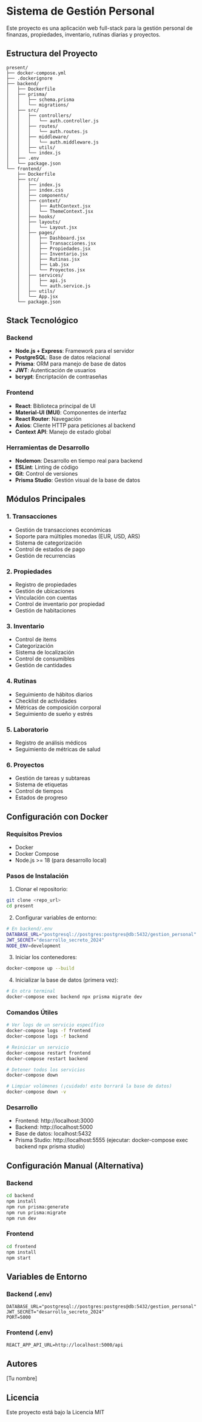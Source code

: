 # Sistema de Gestión Personal

Este proyecto es una aplicación web full-stack para la gestión personal de finanzas, propiedades, inventario, rutinas diarias y proyectos.

## Estructura del Proyecto

```
present/
├── docker-compose.yml
├── .dockerignore
├── backend/
│   ├── Dockerfile
│   ├── prisma/
│   │   ├── schema.prisma
│   │   └── migrations/
│   ├── src/
│   │   ├── controllers/
│   │   │   └── auth.controller.js
│   │   ├── routes/
│   │   │   └── auth.routes.js
│   │   ├── middleware/
│   │   │   └── auth.middleware.js
│   │   ├── utils/
│   │   └── index.js
│   ├── .env
│   └── package.json
└── frontend/
    ├── Dockerfile
    ├── src/
    │   ├── index.js
    │   ├── index.css
    │   ├── components/
    │   ├── context/
    │   │   ├── AuthContext.jsx
    │   │   └── ThemeContext.jsx
    │   ├── hooks/
    │   ├── layouts/
    │   │   └── Layout.jsx
    │   ├── pages/
    │   │   ├── Dashboard.jsx
    │   │   ├── Transacciones.jsx
    │   │   ├── Propiedades.jsx
    │   │   ├── Inventario.jsx
    │   │   ├── Rutinas.jsx
    │   │   ├── Lab.jsx
    │   │   └── Proyectos.jsx
    │   ├── services/
    │   │   ├── api.js
    │   │   └── auth.service.js
    │   ├── utils/
    │   └── App.jsx
    └── package.json
```

## Stack Tecnológico

### Backend
- **Node.js + Express**: Framework para el servidor
- **PostgreSQL**: Base de datos relacional
- **Prisma**: ORM para manejo de base de datos
- **JWT**: Autenticación de usuarios
- **bcrypt**: Encriptación de contraseñas

### Frontend
- **React**: Biblioteca principal de UI
- **Material-UI (MUI)**: Componentes de interfaz
- **React Router**: Navegación
- **Axios**: Cliente HTTP para peticiones al backend
- **Context API**: Manejo de estado global

### Herramientas de Desarrollo
- **Nodemon**: Desarrollo en tiempo real para backend
- **ESLint**: Linting de código
- **Git**: Control de versiones
- **Prisma Studio**: Gestión visual de la base de datos

## Módulos Principales

### 1. Transacciones
- Gestión de transacciones económicas
- Soporte para múltiples monedas (EUR, USD, ARS)
- Sistema de categorización
- Control de estados de pago
- Gestión de recurrencias

### 2. Propiedades
- Registro de propiedades
- Gestión de ubicaciones
- Vinculación con cuentas
- Control de inventario por propiedad
- Gestión de habitaciones

### 3. Inventario
- Control de items
- Categorización
- Sistema de localización
- Control de consumibles
- Gestión de cantidades

### 4. Rutinas
- Seguimiento de hábitos diarios
- Checklist de actividades
- Métricas de composición corporal
- Seguimiento de sueño y estrés

### 5. Laboratorio
- Registro de análisis médicos
- Seguimiento de métricas de salud

### 6. Proyectos
- Gestión de tareas y subtareas
- Sistema de etiquetas
- Control de tiempos
- Estados de progreso

## Configuración con Docker

### Requisitos Previos
- Docker
- Docker Compose
- Node.js >= 18 (para desarrollo local)

### Pasos de Instalación

1. Clonar el repositorio:
```bash
git clone <repo_url>
cd present
```

2. Configurar variables de entorno:
```bash
# En backend/.env
DATABASE_URL="postgresql://postgres:postgres@db:5432/gestion_personal"
JWT_SECRET="desarrollo_secreto_2024"
NODE_ENV=development
```

3. Iniciar los contenedores:
```bash
docker-compose up --build
```

4. Inicializar la base de datos (primera vez):
```bash
# En otra terminal
docker-compose exec backend npx prisma migrate dev
```

### Comandos Útiles

```bash
# Ver logs de un servicio específico
docker-compose logs -f frontend
docker-compose logs -f backend

# Reiniciar un servicio
docker-compose restart frontend
docker-compose restart backend

# Detener todos los servicios
docker-compose down

# Limpiar volúmenes (¡cuidado! esto borrará la base de datos)
docker-compose down -v
```

### Desarrollo

- Frontend: http://localhost:3000
- Backend: http://localhost:5000
- Base de datos: localhost:5432
- Prisma Studio: http://localhost:5555 (ejecutar: docker-compose exec backend npx prisma studio)

## Configuración Manual (Alternativa)

### Backend
```bash
cd backend
npm install
npm run prisma:generate
npm run prisma:migrate
npm run dev
```

### Frontend
```bash
cd frontend
npm install
npm start
```

## Variables de Entorno

### Backend (.env)
```
DATABASE_URL="postgresql://postgres:postgres@db:5432/gestion_personal"
JWT_SECRET="desarrollo_secreto_2024"
PORT=5000
```

### Frontend (.env)
```
REACT_APP_API_URL=http://localhost:5000/api
```

## Autores
[Tu nombre]

## Licencia
Este proyecto está bajo la Licencia MIT
